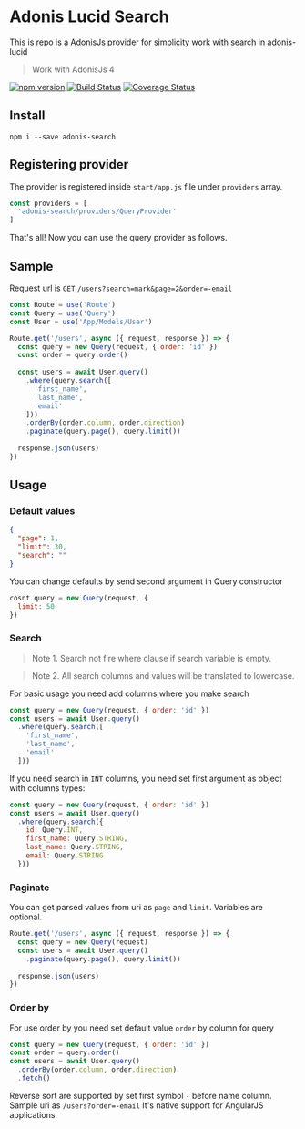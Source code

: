 # Adonis Lucid Search

This is repo is a AdonisJs provider for simplicity work with search in adonis-lucid

> Work with AdonisJs 4

[![npm version](https://badge.fury.io/js/adonis-search.svg)](https://badge.fury.io/js/adonis-search)
[![Build Status](https://travis-ci.org/ntvsx193/adonis-search.svg?branch=master)](https://travis-ci.org/ntvsx193/adonis-search)
[![Coverage Status](https://coveralls.io/repos/github/ntvsx193/adonis-search/badge.svg?branch=master)](https://coveralls.io/github/ntvsx193/adonis-search?branch=master)

## Install

```
npm i --save adonis-search
```

## Registering provider

The provider is registered inside `start/app.js` file under `providers` array.

```js
const providers = [
  'adonis-search/providers/QueryProvider'
]
```

That's all! Now you can use the query provider as follows.

## Sample

Request url is `GET` `/users?search=mark&page=2&order=-email`

```js
const Route = use('Route')
const Query = use('Query')
const User = use('App/Models/User')

Route.get('/users', async ({ request, response }) => {
  const query = new Query(request, { order: 'id' })
  const order = query.order()
  
  const users = await User.query()
    .where(query.search([
      'first_name',
      'last_name',
      'email'
    ]))
    .orderBy(order.column, order.direction)
    .paginate(query.page(), query.limit())
    
  response.json(users)
})
```

## Usage

### Default values

```json
{
  "page": 1,
  "limit": 30,
  "search": ""
}
```

You can change defaults by send second argument in Query constructor

```js
cosnt query = new Query(request, {
  limit: 50
})
```

### Search

> Note 1. Search not fire where clause if search variable is empty.

> Note 2. All search columns and values will be translated to lowercase.

For basic usage you need add columns where you make search

```js
const query = new Query(request, { order: 'id' })
const users = await User.query()
  .where(query.search([
    'first_name',
    'last_name',
    'email'
  ]))
```

If you need search in `INT` columns, you need set first argument as object with columns types:

```js
const query = new Query(request, { order: 'id' })
const users = await User.query()
  .where(query.search({
    id: Query.INT,
    first_name: Query.STRING,
    last_name: Query.STRING,
    email: Query.STRING
  }))
```

### Paginate

You can get parsed values from uri as `page` and `limit`. Variables are optional.

```js
Route.get('/users', async ({ request, response }) => {
  const query = new Query(request)
  const users = await User.query()
    .paginate(query.page(), query.limit())
    
  response.json(users)
})
```

### Order by

For use order by you need set default value `order` by column for query

```js
const query = new Query(request, { order: 'id' })
const order = query.order()
const users = await User.query()
  .orderBy(order.column, order.direction)
  .fetch()
```

Reverse sort are supported by set first symbol `-` before name column. Sample uri as `/users?order=-email`
It's native support for AngularJS applications. 
